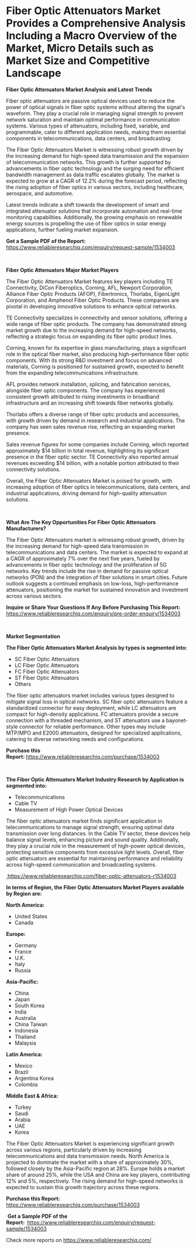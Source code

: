 <p><h1>Fiber Optic Attenuators Market Provides a Comprehensive Analysis Including a Macro Overview of the Market, Micro Details such as Market Size and Competitive Landscape</h1></p><p><strong>Fiber Optic Attenuators Market Analysis and Latest Trends</strong></p>
<p><p>Fiber optic attenuators are passive optical devices used to reduce the power of optical signals in fiber optic systems without altering the signal's waveform. They play a crucial role in managing signal strength to prevent network saturation and maintain optimal performance in communication systems. Various types of attenuators, including fixed, variable, and programmable, cater to different application needs, making them essential components in telecommunications, data centers, and broadcasting.</p><p>The Fiber Optic Attenuators Market is witnessing robust growth driven by the increasing demand for high-speed data transmission and the expansion of telecommunication networks. This growth is further supported by advancements in fiber optic technology and the surging need for efficient bandwidth management as data traffic escalates globally. The market is expected to grow at a CAGR of 12.2% during the forecast period, reflecting the rising adoption of fiber optics in various sectors, including healthcare, aerospace, and automotive.</p><p>Latest trends indicate a shift towards the development of smart and integrated attenuator solutions that incorporate automation and real-time monitoring capabilities. Additionally, the growing emphasis on renewable energy sources is propelling the use of fiber optics in solar energy applications, further fueling market expansion.</p></p>
<p><strong>Get a Sample PDF of the Report:&nbsp;</strong> <a href="https://www.reliableresearchiq.com/enquiry/request-sample/1534003?utm_campaign=2463&utm_medium=2&utm_source=Github&utm_content=ia&utm_term=06042025&utm_id=fiber-optic-attenuators">https://www.reliableresearchiq.com/enquiry/request-sample/1534003</a></p>
<p>&nbsp;</p>
<p><strong>Fiber Optic Attenuators Major Market Players</strong></p>
<p><p>The Fiber Optic Attenuators Market features key players including TE Connectivity, DiCon Fiberoptics, Corning, AFL, Newport Corporation, Alliance Fiber Optic Products (AFOP), Fibertronics, Thorlabs, EigenLight Corporation, and Amphenol Fiber Optic Products. These companies are pivotal in developing innovative solutions to enhance optical networks.</p><p>TE Connectivity specializes in connectivity and sensor solutions, offering a wide range of fiber optic products. The company has demonstrated strong market growth due to the increasing demand for high-speed networks, reflecting a strategic focus on expanding its fiber optic product lines.</p><p>Corning, known for its expertise in glass manufacturing, plays a significant role in the optical fiber market, also producing high-performance fiber optic components. With its strong R&D investment and focus on advanced materials, Corning is positioned for sustained growth, expected to benefit from the expanding telecommunications infrastructure.</p><p>AFL provides network installation, splicing, and fabrication services, alongside fiber optic components. The company has experienced consistent growth attributed to rising investments in broadband infrastructure and an increasing shift towards fiber networks globally.</p><p>Thorlabs offers a diverse range of fiber optic products and accessories, with growth driven by demand in research and industrial applications. The company has seen sales revenue rise, reflecting an expanding market presence.</p><p>Sales revenue figures for some companies include Corning, which reported approximately $14 billion in total revenue, highlighting its significant presence in the fiber optic sector. TE Connectivity also reported annual revenues exceeding $14 billion, with a notable portion attributed to their connectivity solutions.</p><p>Overall, the Fiber Optic Attenuators Market is poised for growth, with increasing adoption of fiber optics in telecommunications, data centers, and industrial applications, driving demand for high-quality attenuation solutions.</p></p>
<p>&nbsp;</p>
<p><strong>What Are The Key Opportunities For Fiber Optic Attenuators Manufacturers?</strong></p>
<p><p>The Fiber Optic Attenuators market is witnessing robust growth, driven by the increasing demand for high-speed data transmission in telecommunications and data centers. The market is expected to expand at a CAGR of approximately 7% over the next five years, fueled by advancements in fiber optic technology and the proliferation of 5G networks. Key trends include the rise in demand for passive optical networks (PON) and the integration of fiber solutions in smart cities. Future outlook suggests a continued emphasis on low-loss, high-performance attenuators, positioning the market for sustained innovation and investment across various sectors.</p></p>
<p><strong>Inquire or Share Your Questions If Any Before Purchasing This Report:</strong> <a href="https://www.reliableresearchiq.com/enquiry/pre-order-enquiry/1534003?utm_campaign=2463&utm_medium=2&utm_source=Github&utm_content=ia&utm_term=06042025&utm_id=fiber-optic-attenuators">https://www.reliableresearchiq.com/enquiry/pre-order-enquiry/1534003</a></p>
<p>&nbsp;</p>
<p><strong>Market Segmentation</strong></p>
<p><strong>The Fiber Optic Attenuators Market Analysis by types is segmented into:</strong></p>
<p><ul><li>SC Fiber Optic Attenuators</li><li>LC Fiber Optic Attenuators</li><li>FC Fiber Optic Attenuators</li><li>ST Fiber Optic Attenuators</li><li>Others</li></ul></p>
<p><p>The fiber optic attenuators market includes various types designed to mitigate signal loss in optical networks. SC fiber optic attenuators feature a standardized connector for easy deployment, while LC attenuators are compact for high-density applications. FC attenuators provide a secure connection with a threaded mechanism, and ST attenuators use a bayonet-style connector for reliable performance. Other types may include MTP/MPO and E2000 attenuators, designed for specialized applications, catering to diverse networking needs and configurations.</p></p>
<p><strong>Purchase this Report:&nbsp;</strong><a href="https://www.reliableresearchiq.com/purchase/1534003?utm_campaign=2463&utm_medium=2&utm_source=Github&utm_content=ia&utm_term=06042025&utm_id=fiber-optic-attenuators">https://www.reliableresearchiq.com/purchase/1534003</a></p>
<p>&nbsp;</p>
<p><strong>The Fiber Optic Attenuators Market Industry Research by Application is segmented into:</strong></p>
<p><ul><li>Telecommunications</li><li>Cable TV</li><li>Measurement of High Power Optical Devices</li></ul></p>
<p><p>The fiber optic attenuators market finds significant application in telecommunications to manage signal strength, ensuring optimal data transmission over long distances. In the Cable TV sector, these devices help balance signal levels, enhancing picture and sound quality. Additionally, they play a crucial role in the measurement of high-power optical devices, protecting sensitive components from excessive light levels. Overall, fiber optic attenuators are essential for maintaining performance and reliability across high-speed communication and broadcasting systems.</p></p>
<p><a href="https://www.reliableresearchiq.com/fiber-optic-attenuators-r1534003?utm_campaign=2463&utm_medium=2&utm_source=Github&utm_content=ia&utm_term=06042025&utm_id=fiber-optic-attenuators">&nbsp;https://www.reliableresearchiq.com/fiber-optic-attenuators-r1534003</a></p>
<p><strong>In terms of Region, the Fiber Optic Attenuators Market Players available by Region are:</strong></p>
<p>
    <p> <strong> North America: </strong>
        <ul>
            <li>United States</li>
            <li>Canada</li>
        </ul>
        </p> 
    <p> <strong> Europe: </strong>
        <ul>
            <li>Germany</li>
            <li>France</li>
            <li>U.K.</li>
            <li>Italy</li>
            <li>Russia</li>
        </ul>
        </p> 
    <p> <strong> Asia-Pacific: </strong>
        <ul>
            <li>China</li>
            <li>Japan</li>
            <li>South Korea</li>
            <li>India</li>
            <li>Australia</li>
            <li>China Taiwan</li>
            <li>Indonesia</li>
            <li>Thailand</li>
            <li>Malaysia</li>
        </ul>
        </p> 
    <p> <strong> Latin America: </strong>
        <ul>
            <li>Mexico</li>
            <li>Brazil</li>
            <li>Argentina Korea</li>
            <li>Colombia</li>
        </ul>
        </p> 
    <p> <strong> Middle East & Africa: </strong>
        <ul>
            <li>Turkey</li>
            <li>Saudi</li>
            <li>Arabia</li>
            <li>UAE</li>
            <li>Korea</li>
        </ul>
    </p>
    </p>
<p><p>The Fiber Optic Attenuators Market is experiencing significant growth across various regions, particularly driven by increasing telecommunications and data transmission needs. North America is projected to dominate the market with a share of approximately 30%, followed closely by the Asia-Pacific region at 28%. Europe holds a market share of around 25%, while the USA and China are key players, contributing 12% and 5%, respectively. The rising demand for high-speed networks is expected to sustain this growth trajectory across these regions.</p></p>
<p><strong>Purchase this Report: </strong><a href="https://www.reliableresearchiq.com/purchase/1534003?utm_campaign=2463&utm_medium=2&utm_source=Github&utm_content=ia&utm_term=06042025&utm_id=fiber-optic-attenuators">https://www.reliableresearchiq.com/purchase/1534003</a></p>
<p>&nbsp;<strong>Get a Sample PDF of the Report:&nbsp;&nbsp;</strong><a href="https://www.reliableresearchiq.com/enquiry/request-sample/1534003?utm_campaign=2463&utm_medium=2&utm_source=Github&utm_content=ia&utm_term=06042025&utm_id=fiber-optic-attenuators">https://www.reliableresearchiq.com/enquiry/request-sample/1534003</a></p>
<p><strong></strong></p>
<p>Check more reports on <a href="https://www.reliableresearchiq.com/?utm_campaign=2463&utm_medium=2&utm_source=Github&utm_content=ia&utm_term=06042025&utm_id=fiber-optic-attenuators">https://www.reliableresearchiq.com/</a></p>
